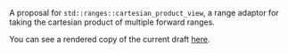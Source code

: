 A proposal for `std::ranges::cartesian_product_view`, a range adaptor for
  taking the cartesian product of multiple forward ranges.

You can see a rendered copy of the current draft [here](https://api.csswg.org/bikeshed/?force=1&url=https://raw.githubusercontent.com/brycelelbach/wg21_p2374_cartesian_product/main/cartesian_product.bs).

